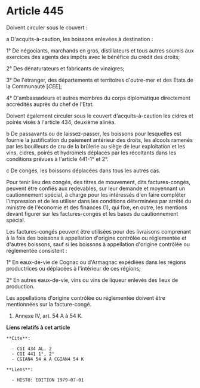# Article 445

Doivent circuler sous le couvert :

a  D'acquits-à-caution, les boissons enlevées à destination :

1° De négociants, marchands en gros, distillateurs et tous autres soumis aux exercices des agents des impôts avec le bénéfice
du crédit des droits;

2° Des dénaturateurs et fabricants de vinaigres;

3° De l'étranger, des départements et territoires d'outre-mer et des Etats de la Communauté [*CEE*];

4° D'ambassadeurs et autres membres du corps diplomatique directement accrédités auprès du chef de l'Etat.

Doivent également circuler sous le couvert d'acquits-à-caution les cidres et poirés visés à l'article 434, deuxième alinéa.

b  De passavants ou de laissez-passer, les boissons pour lesquelles est fournie la justification du paiement antérieur des
droits, les alcools ramenés par les bouilleurs de cru de la brûlerie au siège de leur exploitation et les vins, cidres,
poirés et hydromels déplacés par les récoltants dans les conditions prévues à l'article 441-1° et 2°.

c  De congés, les boissons déplacées dans tous les autres cas.

Pour tenir lieu des congés, des titres de mouvement, dits factures-congés, peuvent être confiés aux redevables, sur leur
demande et moyennant un cautionnement spécial, à charge pour les intéressés d'en faire compléter l'impression et de les
utiliser dans les conditions déterminées par arrêté du ministre de l'économie et des finances (1), qui fixe, en outre, les
mentions devant figurer sur les factures-congés et les bases du cautionnement spécial.

Les factures-congés peuvent être utilisées pour des livraisons comprenant à la fois des boissons à appellation d'origine
contrôlée ou réglementée et d'autres boissons, sauf si les boissons à appellation d'origine contrôlée ou réglementée
consistent :

1° En eaux-de-vie de Cognac ou d'Armagnac expédiées dans les régions productrices ou déplacées à l'intérieur de ces régions;

2° En autres eaux-de-vie, vins ou vins de liqueur enlevés des lieux de production.

Les appellations d'origine contrôlée ou réglementée doivent être mentionnées sur la facture-congé.

1)  Annexe IV, art. 54 A à 54 K.

**Liens relatifs à cet article**

	**Cite**:

	  - CGI 434 AL. 2
	  - CGI 441 1°, 2°
	  - CGIAN4 54 A A CGIAN4 54 K

	**Liens**:

	  - HISTO: EDITION 1979-07-01
